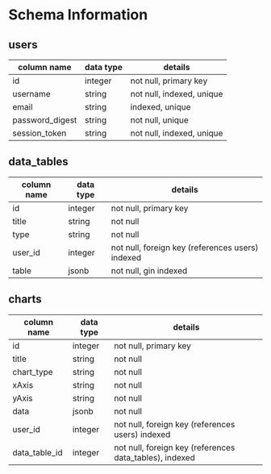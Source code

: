 # Schema Information

## users
column name     | data type | details
----------------|-----------|--------
id              | integer   | not null, primary key
username        | string    | not null, indexed, unique
email           | string    | indexed, unique
password_digest | string    | not null, unique
session_token   | string    | not null, indexed, unique

## data_tables
column name     | data type | details
----------------|-----------|--------
id              | integer   | not null, primary key
title           | string    | not null
type            | string    | not null
user_id         | integer   | not null, foreign key (references users) indexed
table           | jsonb     | not null, gin indexed

## charts
column name     | data type | details
----------------|-----------|--------
id              | integer   | not null, primary key
title           | string    | not null
chart_type            | string    | not null
xAxis           | string    | not null
yAxis           | string    | not null
data            | jsonb     | not null
user_id         | integer   | not null, foreign key (references users) indexed
data_table_id   | integer   | not null, foreign key (references data_tables), indexed
